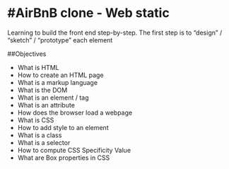 #AirBnB clone - Web static
==========================

Learning to build the front end step-by-step. The first step is to “design” / “sketch” / “prototype” each element

##Objectives

* What is HTML
* How to create an HTML page
* What is a markup language
* What is the DOM
* What is an element / tag
* What is an attribute
* How does the browser load a webpage
* What is CSS
* How to add style to an element
* What is a class
* What is a selector
* How to compute CSS Specificity Value
* What are Box properties in CSS
